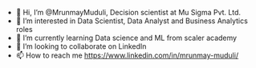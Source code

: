 - 👋 Hi, I’m @MrunmayMuduli, Decision scientist at Mu Sigma Pvt. Ltd.
- 👀 I’m interested in Data Scientist, Data Analyst and Business Analytics roles
- 🌱 I’m currently learning Data science and ML from scaler academy
- 💞️ I’m looking to collaborate on LinkedIn
- 📫 How to reach me https://www.linkedin.com/in/mrunmay-muduli/

<!---
MrunmayMuduli/MrunmayMuduli is a ✨ special ✨ repository because its `README.md` (this file) appears on your GitHub profile.
You can click the Preview link to take a look at your changes.
--->
